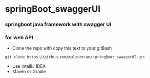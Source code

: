 # springBoot_swaggerUI

### springboot java framework with swagger UI
### for web API 
- Clone the repo with copy this text to your gitBash
```
git clone https://github.com/mulzahrian/springBoot_swaggerUI.git
```
- Use IntelliJ IDEA
- Maven or Gradle
